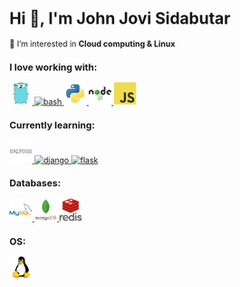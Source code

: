 <h1 align="left">Hi 👋, I'm John Jovi Sidabutar</h1>
<p>🌱 I’m interested in <b>Cloud computing & Linux</b></p>

<h3 align="left">I love working with:</h3>
<p align="left">
  <a
    href="https://golang.org"
    target="_blank"
    rel="noreferrer">
    <img
      src="https://raw.githubusercontent.com/devicons/devicon/master/icons/go/go-original.svg"
      alt="go"
      width="40"
      height="40" />
  </a>
  <a
    href="https://www.gnu.org/software/bash/"
    target="_blank"
    rel="noreferrer">
    <img
      src="https://www.vectorlogo.zone/logos/gnu_bash/gnu_bash-icon.svg"
      alt="bash"
      width="40"
      height="40" />
  </a>
  <a
    href="https://www.python.org"
    target="_blank"
    rel="noreferrer">
    <img
      src="https://raw.githubusercontent.com/devicons/devicon/master/icons/python/python-original.svg"
      alt="python"
      width="40"
      height="40" />
  </a>
  <a
    href="https://nodejs.org"
    target="_blank"
    rel="noreferrer">
    <img
      src="https://raw.githubusercontent.com/devicons/devicon/master/icons/nodejs/nodejs-original-wordmark.svg"
      alt="nodejs"
      width="40"
      height="40" />
  </a>
  <a
    href="https://developer.mozilla.org/en-US/docs/Web/JavaScript"
    target="_blank"
    rel="noreferrer">
    <img
      src="https://raw.githubusercontent.com/devicons/devicon/master/icons/javascript/javascript-original.svg"
      alt="javascript"
      width="40"
      height="40" />
  </a>
</p>

<h3 align="left">Currently learning:</h3>
<p align="left">
  <a
    href="https://expressjs.com"
    target="_blank"
    rel="noreferrer">
    <img
      src="https://raw.githubusercontent.com/devicons/devicon/master/icons/express/express-original-wordmark.svg"
      alt="express"
      width="40"
      height="40" />
  </a>
  <a
    href="https://www.djangoproject.com/"
    target="_blank"
    rel="noreferrer">
    <img
      src="https://cdn.worldvectorlogo.com/logos/django.svg"
      alt="django"
      width="40"
      height="40" />
  </a>
  <a
    href="https://flask.palletsprojects.com/"
    target="_blank"
    rel="noreferrer">
    <img
      src="https://www.vectorlogo.zone/logos/pocoo_flask/pocoo_flask-icon.svg"
      alt="flask"
      width="40"
      height="40" />
  </a>
</p>

<h3 align="left">Databases:</h3>
<p align="left">
  <a
    href="https://www.mysql.com/"
    target="_blank"
    rel="noreferrer">
    <img
      src="https://raw.githubusercontent.com/devicons/devicon/master/icons/mysql/mysql-original-wordmark.svg"
      alt="mysql"
      width="40"
      height="40" />
  </a>
  <a
    href="https://www.mongodb.com/"
    target="_blank"
    rel="noreferrer">
    <img
      src="https://raw.githubusercontent.com/devicons/devicon/master/icons/mongodb/mongodb-original-wordmark.svg"
      alt="mongodb"
      width="40"
      height="40" />
  </a>
  <a
    href="https://redis.io"
    target="_blank"
    rel="noreferrer">
    <img
      src="https://raw.githubusercontent.com/devicons/devicon/master/icons/redis/redis-original-wordmark.svg"
      alt="redis"
      width="40"
      height="40" />
  </a>
</p>

<h3 align="left">OS:</h3>
<p align="left">
  <a
    href="https://www.linux.org/"
    target="_blank"
    rel="noreferrer">
    <img
      src="https://raw.githubusercontent.com/devicons/devicon/master/icons/linux/linux-original.svg"
      alt="linux"
      width="40"
      height="40" />
  </a>
</p>
